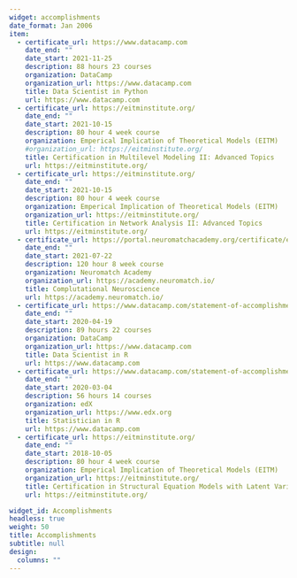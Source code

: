 ```yaml
---
widget: accomplishments
date_format: Jan 2006
item:
  - certificate_url: https://www.datacamp.com
    date_end: ""
    date_start: 2021-11-25
    description: 88 hours 23 courses
    organization: DataCamp
    organization_url: https://www.datacamp.com
    title: Data Scientist in Python
    url: https://www.datacamp.com
  - certificate_url: https://eitminstitute.org/
    date_end: ""
    date_start: 2021-10-15
    description: 80 hour 4 week course
    organization: Emperical Implication of Theoretical Models (EITM)
    #organization_url: https://eitminstitute.org/
    title: Certification in Multilevel Modeling II: Advanced Topics
    url: https://eitminstitute.org/
  - certificate_url: https://eitminstitute.org/
    date_end: ""
    date_start: 2021-10-15
    description: 80 hour 4 week course
    organization: Emperical Implication of Theoretical Models (EITM)
    organization_url: https://eitminstitute.org/
    title: Certification in Network Analysis II: Advanced Topics
    url: https://eitminstitute.org/
  - certificate_url: https://portal.neuromatchacademy.org/certificate/e2418d20-2d51-4555-99c5-cd2c14eebec9
    date_end: ""
    date_start: 2021-07-22
    description: 120 hour 8 week course
    organization: Neuromatch Academy
    organization_url: https://academy.neuromatch.io/
    title: Complutational Neuroscience
    url: https://academy.neuromatch.io/
  - certificate_url: https://www.datacamp.com/statement-of-accomplishment/track/52d17b78fb0bfd5166ad2ea1381625bf185ceb3b
    date_end: ""
    date_start: 2020-04-19
    description: 89 hours 22 courses
    organization: DataCamp
    organization_url: https://www.datacamp.com
    title: Data Scientist in R
    url: https://www.datacamp.com
  - certificate_url: https://www.datacamp.com/statement-of-accomplishment/track/f98d98ac68b234e1afe42a8540de5c4a7fec7f2d
    date_end: ""
    date_start: 2020-03-04
    description: 56 hours 14 courses
    organization: edX
    organization_url: https://www.edx.org
    title: Statistician in R
    url: https://www.datacamp.com
  - certificate_url: https://eitminstitute.org/
    date_end: ""
    date_start: 2018-10-05
    description: 80 hour 4 week course
    organization: Emperical Implication of Theoretical Models (EITM)
    organization_url: https://eitminstitute.org/
    title: Certification in Structural Equation Models with Latent Variables
    url: https://eitminstitute.org/

widget_id: Accomplishments
headless: true
weight: 50
title: Accomplishments
subtitle: null
design:
  columns: ""
---
```

